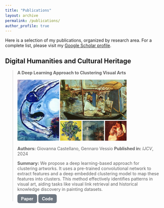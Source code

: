 ```yaml
---
title: "Publications"
layout: archive
permalink: /publications/ 
author_profile: true
---
```


Here is a selection of my publications, organized by research area. For a complete list, please visit my [Google Scholar profile](https://scholar.google.it/citations?user=KyQe9EgAAAAJ&hl).

## Digital Humanities and Cultural Heritage

> **A Deep Learning Approach to Clustering Visual Arts**
> 
> <img src="images\delius.jpg" alt="DELIUS Image" style="height:200px; width:auto;">
> 
> **Authors:** Giovanna Castellano, Gennaro Vessio
> **Published in:** *IJCV*, 2024  
> 
> **Summary:** We propose a deep learning-based approach for clustering artworks. It uses a pre-trained convolutional network to extract features and a deep embedded clustering model to map these features into clusters. This method effectively identifies patterns in visual art, aiding tasks like visual link retrieval and historical knowledge discovery in painting datasets.
> 
> <a href="https://link.springer.com/article/10.1007/s11263-022-01664-y" style="padding:6px 12px; background-color:#6e7781; color:white; text-decoration:none; border-radius:6px; font-weight:bold;">Paper</a>
> <a href="https://github.com/gvessio/deep-clustering-art" style="padding:6px 12px; background-color:#6e7781; color:white; text-decoration:none; border-radius:6px; font-weight:bold;">Code</a>